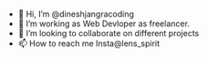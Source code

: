 - 👋 Hi, I’m @dineshjangracoding
- 👀 I’m working as Web Devloper as freelancer. 
- 💞️ I’m looking to collaborate on different projects
- 📫 How to reach me Insta@lens_spirit

<!---
dineshjangracoding/dineshjangracoding is a ✨ special ✨ repository because its `README.md` (this file) appears on your GitHub profile.
You can click the Preview link to take a look at your changes.
--->
